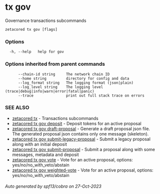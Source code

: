# tx gov

Governance transactions subcommands

```
zetacored tx gov [flags]
```

### Options

```
  -h, --help   help for gov
```

### Options inherited from parent commands

```
      --chain-id string     The network chain ID
      --home string         directory for config and data 
      --log_format string   The logging format (json|plain) 
      --log_level string    The logging level (trace|debug|info|warn|error|fatal|panic) 
      --trace               print out full stack trace on errors
```

### SEE ALSO

* [zetacored tx](zetacored_tx.md)	 - Transactions subcommands
* [zetacored tx gov deposit](zetacored_tx_gov_deposit.md)	 - Deposit tokens for an active proposal
* [zetacored tx gov draft-proposal](zetacored_tx_gov_draft-proposal.md)	 - Generate a draft proposal json file. The generated proposal json contains only one message (skeleton).
* [zetacored tx gov submit-legacy-proposal](zetacored_tx_gov_submit-legacy-proposal.md)	 - Submit a legacy proposal along with an initial deposit
* [zetacored tx gov submit-proposal](zetacored_tx_gov_submit-proposal.md)	 - Submit a proposal along with some messages, metadata and deposit
* [zetacored tx gov vote](zetacored_tx_gov_vote.md)	 - Vote for an active proposal, options: yes/no/no_with_veto/abstain
* [zetacored tx gov weighted-vote](zetacored_tx_gov_weighted-vote.md)	 - Vote for an active proposal, options: yes/no/no_with_veto/abstain

###### Auto generated by spf13/cobra on 27-Oct-2023
